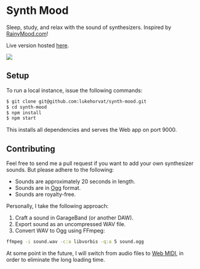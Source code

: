 # Synth Mood

Sleep, study, and relax with the sound of synthesizers. Inspired by [RainyMood.com](http://rainymood.com)!

Live version hosted [here](https://synth.js.org).

![](https://i.imgur.com/BsTiuDe.png)

## Setup

To run a local instance, issue the following commands:

```bash
$ git clone git@github.com:lukehorvat/synth-mood.git
$ cd synth-mood
$ npm install
$ npm start
```

This installs all dependencies and serves the Web app on port 9000.

## Contributing

Feel free to send me a pull request if you want to add your own synthesizer sounds. But please adhere to the following:

- Sounds are approximately 20 seconds in length.
- Sounds are in [Ogg](https://en.wikipedia.org/wiki/Ogg) format.
- Sounds are royalty-free.

Personally, I take the following approach:

1. Craft a sound in GarageBand (or another DAW).
2. Export sound as an uncompressed WAV file.
3. Convert WAV to Ogg using FFmpeg:

  ```bash
  ffmpeg -i sound.wav -c:a libvorbis -q:a 5 sound.ogg
  ```

At some point in the future, I will switch from audio files to [Web MIDI](https://www.w3.org/TR/webmidi/), in order to eliminate the long loading time.
